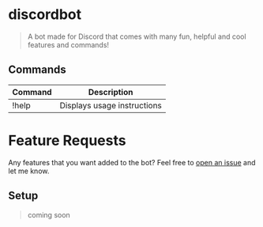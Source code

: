 # discordbot
> A bot made for Discord that comes with many fun, helpful and cool features and commands!
## Commands
| Command | Description
|---------|-------------|
| !help | Displays usage instructions|

# Feature Requests
Any features that you want added to the bot? Feel free to [open an issue](https://github.com/lokhinw/discordbot/issues/new) and let me know.
## Setup
> coming soon

